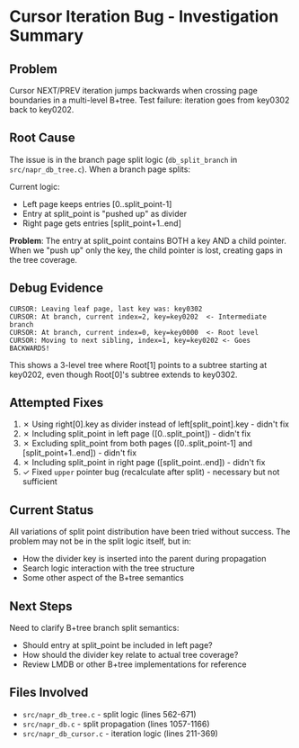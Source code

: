 # Cursor Iteration Bug - Investigation Summary

## Problem
Cursor NEXT/PREV iteration jumps backwards when crossing page boundaries in a multi-level B+tree. Test failure: iteration goes from key0302 back to key0202.

## Root Cause
The issue is in the branch page split logic (`db_split_branch` in `src/napr_db_tree.c`). When a branch page splits:

Current logic:
- Left page keeps entries [0..split_point-1]
- Entry at split_point is "pushed up" as divider
- Right page gets entries [split_point+1..end]

**Problem**: The entry at split_point contains BOTH a key AND a child pointer. When we "push up" only the key, the child pointer is lost, creating gaps in the tree coverage.

## Debug Evidence
```
CURSOR: Leaving leaf page, last key was: key0302
CURSOR: At branch, current index=2, key=key0202  <- Intermediate branch
CURSOR: At branch, current index=0, key=key0000  <- Root level
CURSOR: Moving to next sibling, index=1, key=key0202 <- Goes BACKWARDS!
```

This shows a 3-level tree where Root[1] points to a subtree starting at key0202, even though Root[0]'s subtree extends to key0302.

## Attempted Fixes
1. ✗ Using right[0].key as divider instead of left[split_point].key - didn't fix
2. ✗ Including split_point in left page ([0..split_point]) - didn't fix
3. ✗ Excluding split_point from both pages ([0..split_point-1] and [split_point+1..end]) - didn't fix
4. ✗ Including split_point in right page ([split_point..end]) - didn't fix
5. ✓ Fixed `upper` pointer bug (recalculate after split) - necessary but not sufficient

## Current Status
All variations of split point distribution have been tried without success. The problem may not be in the split logic itself, but in:
- How the divider key is inserted into the parent during propagation
- Search logic interaction with the tree structure
- Some other aspect of the B+tree semantics

## Next Steps
Need to clarify B+tree branch split semantics:
- Should entry at split_point be included in left page?
- How should the divider key relate to actual tree coverage?
- Review LMDB or other B+tree implementations for reference

## Files Involved
- `src/napr_db_tree.c` - split logic (lines 562-671)
- `src/napr_db.c` - split propagation (lines 1057-1166)
- `src/napr_db_cursor.c` - iteration logic (lines 211-369)
